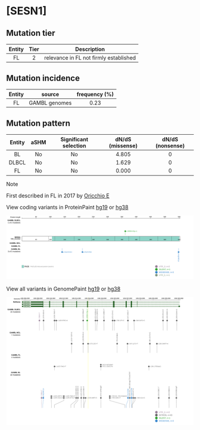 # [SESN1]

## Mutation tier

|Entity|Tier|Description                           |
|:------:|:----:|--------------------------------------|
|FL    |2   |relevance in FL not firmly established|
## Mutation incidence

|Entity|source       |frequency (%)|
|:------:|:-------------:|:-------------:|
|FL    |GAMBL genomes|0.23         |

## Mutation pattern

|Entity|aSHM|Significant selection|dN/dS (missense)|dN/dS (nonsense)|
|:------:|:----:|:---------------------:|:----------------:|:----------------:|
|BL    |No  |No                   |4.805           |0               |
|DLBCL |No  |No                   |1.629           |0               |
|FL    |No  |No                   |0.000           |0               |


> [!NOTE]
> First described in FL in 2017 by [Oricchio E](https://pubmed.ncbi.nlm.nih.gov/28659443)


View coding variants in ProteinPaint [hg19](https://www.bcgsc.ca/downloads/morinlab/GAMBL/test/genes/SESN1_protein.html)  or [hg38](https://www.bcgsc.ca/downloads/morinlab/GAMBL/test/genes/SESN1_protein_hg38.html)

![image](images/proteinpaint/SESN1_NM_014454.svg)

View all variants in GenomePaint [hg19](https://www.bcgsc.ca/downloads/morinlab/GAMBL/test/genes/SESN1.html)  or [hg38](https://www.bcgsc.ca/downloads/morinlab/GAMBL/test/genes/SESN1_hg38.html)

![image](images/proteinpaint/SESN1.svg)
